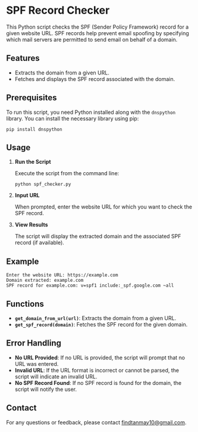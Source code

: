 # SPF Record Checker

This Python script checks the SPF (Sender Policy Framework) record for a given website URL. SPF records help prevent email spoofing by specifying which mail servers are permitted to send email on behalf of a domain.

## Features

- Extracts the domain from a given URL.
- Fetches and displays the SPF record associated with the domain.

## Prerequisites

To run this script, you need Python installed along with the `dnspython` library. You can install the necessary library using pip:

```
pip install dnspython
```

## Usage

1. **Run the Script**

   Execute the script from the command line:

   ```
   python spf_checker.py
   ```

2. **Input URL**

   When prompted, enter the website URL for which you want to check the SPF record.

3. **View Results**

   The script will display the extracted domain and the associated SPF record (if available).

## Example

```
Enter the website URL: https://example.com
Domain extracted: example.com
SPF record for example.com: v=spf1 include:_spf.google.com ~all
```

## Functions

- **`get_domain_from_url(url)`**: Extracts the domain from a given URL.
- **`get_spf_record(domain)`**: Fetches the SPF record for the given domain.

## Error Handling

- **No URL Provided**: If no URL is provided, the script will prompt that no URL was entered.
- **Invalid URL**: If the URL format is incorrect or cannot be parsed, the script will indicate an invalid URL.
- **No SPF Record Found**: If no SPF record is found for the domain, the script will notify the user.


## Contact

For any questions or feedback, please contact findtanmay10@gmail.com.
